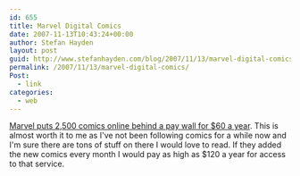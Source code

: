```yaml
---
id: 655
title: Marvel Digital Comics
date: 2007-11-13T10:43:24+00:00
author: Stefan Hayden
layout: post
guid: http://www.stefanhayden.com/blog/2007/11/13/marvel-digital-comics/
permalink: /2007/11/13/marvel-digital-comics/
Post:
  - link
categories:
  - web
---
```

<a href="http://marvel.com/digitalcomics">Marvel puts 2,500 comics online behind a pay wall for $60 a year</a>. This is almost worth it to me as I've not been following comics for a while now and I'm sure there are tons of stuff on there  I would love to read. If they added the new comics every month I would pay as high as $120 a year for access to that service.